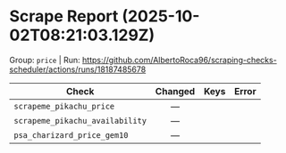 # Scrape Report (2025-10-02T08:21:03.129Z)

Group: `price`  |  Run: https://github.com/AlbertoRoca96/scraping-checks-scheduler/actions/runs/18187485678

| Check | Changed | Keys | Error |
|---|:---:|:--|:--|
| `scrapeme_pikachu_price` | — |  |  |
| `scrapeme_pikachu_availability` | — |  |  |
| `psa_charizard_price_gem10` | — |  |  |
